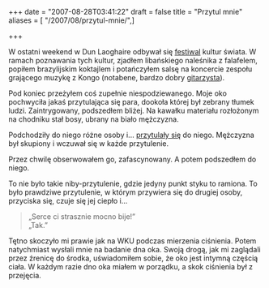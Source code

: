 +++
date = "2007-08-28T03:41:22"
draft = false
title = "Przytul mnie"
aliases = [ "/2007/08/przytul-mnie/",]

+++

W ostatni weekend w Dun Laoghaire odbywał się
[festiwal](http://www.festivalofworldcultures.com/) kultur świata. W ramach
poznawania tych kultur, zjadłem libańskiego naleśnika z falafelem, popiłem
brazylijskim koktajlem i potańczyłem salsę na koncercie zespołu grającego muzykę
z Kongo (notabene, bardzo dobry
[gitarzysta](http://www.niweltsumbu.com/samples.html)).

Pod koniec przeżyłem coś zupełnie niespodziewanego. Moje oko pochwyciła jakaś
przytulająca się para, dookoła której był zebrany tłumek ludzi. Zaintrygowany,
podszedłem bliżej. Na kawałku materiału rozłożonym na chodniku stał bosy,
ubrany na biało mężczyzna.

Podchodziły do niego różne osoby i... [przytulały
się](http://ie.youtube.com/watch?v=vr3x_RRJdd4) do niego. Mężczyzna był skupiony
i wczuwał się w każde przytulenie.

Przez chwilę obserwowałem go, zafascynowany. A potem podszedłem do niego.

To nie było takie niby-przytulenie, gdzie jedyny punkt styku to ramiona. To
było prawdziwe przytulenie, w którym przywiera się do drugiej osoby, przyciska
się, czuje się jej ciepło i...

> „Serce ci strasznie mocno bije!”  
„Tak.”

Tętno skoczyło mi prawie jak na WKU podczas mierzenia ciśnienia. Potem
natychmiast wysłali mnie na badanie dna oka. Swoją drogą, jak mi zaglądali
przez źrenicę do środka, uświadomiłem sobie, że oko jest intymną częścią
ciała. W każdym razie dno oka miałem w porządku, a skok ciśnienia był z
przejęcia.

